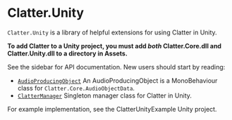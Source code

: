 # Clatter.Unity

`Clatter.Unity` is a library of helpful extensions for using Clatter in Unity. 

**To add Clatter to a Unity project, you must add *both* Clatter.Core.dll and Clatter.Unity.dll to a directory in Assets.**

See the sidebar for API documentation. New users should start by reading:

- [`AudioProducingObject`](AudioProducingObject.md) An AudioProducingObject is a MonoBehaviour class for `Clatter.Core.AudioObjectData`.
- [`ClatterManager`](ClatterManager.md) Singleton manager class for Clatter in Unity.

For example implementation, see the ClatterUnityExample Unity project.